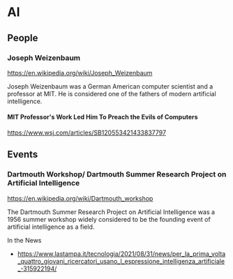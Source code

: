 # AI

## People

### Joseph Weizenbaum

https://en.wikipedia.org/wiki/Joseph_Weizenbaum

Joseph Weizenbaum was a German American computer scientist and a professor at MIT. He is considered one of the fathers of modern artificial intelligence.

#### MIT Professor's Work Led Him To Preach the Evils of Computers

https://www.wsj.com/articles/SB120553421433837797

## Events

### Dartmouth Workshop/ Dartmouth Summer Research Project on Artificial Intelligence

https://en.wikipedia.org/wiki/Dartmouth_workshop

The Dartmouth Summer Research Project on Artificial Intelligence was a 1956 summer workshop widely considered to be the founding event of artificial intelligence as a field.

In the News

* https://www.lastampa.it/tecnologia/2021/08/31/news/per_la_prima_volta_quattro_giovani_ricercatori_usano_l_espressione_intelligenza_artificiale_-315922194/
